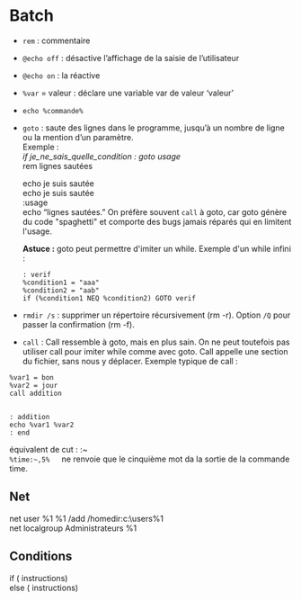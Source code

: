 # Batch

- `rem` : commentaire

- `@echo off` : désactive l’affichage de la saisie de l’utilisateur

- `@echo on` : la réactive

- `%var` = valeur : déclare une variable var de valeur ‘valeur’

- `echo %commande%`

- `goto` : saute des lignes dans le programme, jusqu’à un nombre de ligne ou la mention d’un paramètre.  
  Exemple :  
  *if je_ne_sais_quelle_condition : goto usage*  
  rem lignes sautées  
  
  echo je suis sautée  
  echo je suis sautée  
  :usage  
  echo “lignes sautées.”
  On préfère souvent `call` à goto, car goto génère du code "spaghetti" et comporte des bugs jamais réparés qui en limitent l'usage.
  
  **Astuce :** goto peut permettre d'imiter un while. Exemple d'un while infini :
  
  ```batch
  : verif
  %condition1 = "aaa"
  %condition2 = "aab"
  if (%condition1 NEQ %condition2) GOTO verif
  ```

- `rmdir /s` : supprimer un répertoire récursivement (rm -r). Option `/Q` pour passer la confirmation (rm -f).

- `call` : Call ressemble à goto, mais en plus sain. On ne peut toutefois pas utiliser call pour imiter while comme avec goto.
  Call appelle une section du fichier, sans nous y déplacer. Exemple typique de call :

```batch
%var1 = bon
%var2 = jour
call addition


: addition
echo %var1 %var2
: end        
```

équivalent de cut : :~  
`%time:~,5%   `ne renvoie que le cinquième mot da la sortie de la commande time.

## Net

net user %1 %1 /add /homedir:c:\users\%1  
net localgroup Administrateurs %1

## Conditions

if <condition> ( instructions)  
else ( instructions)
